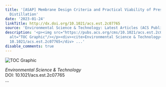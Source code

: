 ```yaml
---
title: '[ASAP] Membrane Design Criteria and Practical Viability of Pressure-Driven
  Distillation'
date: '2023-01-24'
linkTitle: http://dx.doi.org/10.1021/acs.est.2c07765
source: 'Environmental Science & Technology: Latest Articles (ACS Publications)'
description: '<p><img src="https://pubs.acs.org/cms/10.1021/acs.est.2c07765/asset/images/medium/es2c07765_0006.gif"
  alt="TOC Graphic"/></p><div><cite>Environmental Science & Technology</cite></div><div>DOI:
  10.1021/acs.est.2c07765</div> ...'
disable_comments: true
---
```

<p><img src="https://pubs.acs.org/cms/10.1021/acs.est.2c07765/asset/images/medium/es2c07765_0006.gif" alt="TOC Graphic"/></p><div><cite>Environmental Science & Technology</cite></div><div>DOI: 10.1021/acs.est.2c07765</div> ...